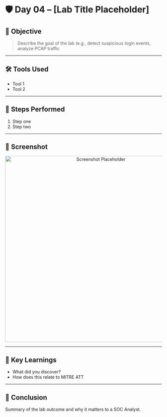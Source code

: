 # 🛡️ Day 04 – [Lab Title Placeholder]

## 📌 Objective
> Describe the goal of the lab (e.g., detect suspicious login events, analyze PCAP traffic

---

## 🛠️ Tools Used
- Tool 1
- Tool 2

---

## 🧪 Steps Performed
1. Step one
2. Step two

---

## 📸 Screenshot
<p align="center">
  <img src="../../Screenshots/Day04.png" alt="Screenshot Placeholder" width="600">
</p>

---

## 🧠 Key Learnings
- What did you discover?
- How does this relate to MITRE ATT

---

## 🎯 Conclusion
Summary of the lab outcome and why it matters to a SOC Analyst.
